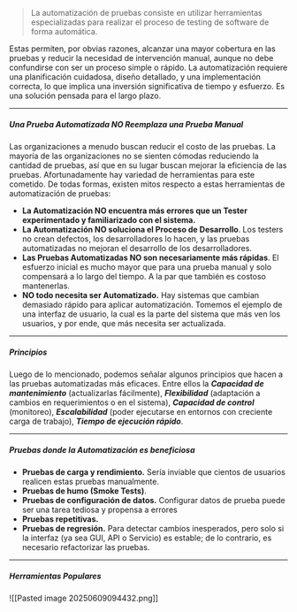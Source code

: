 > La automatización de pruebas consiste en utilizar herramientas especializadas para realizar el proceso de testing de software de forma automática.

Estas permiten, por obvias razones, alcanzar una mayor cobertura en las pruebas y reducir la necesidad de intervención manual, aunque no debe confundirse con ser un proceso simple o rápido.
La automatización requiere una planificación cuidadosa, diseño detallado, y una implementación correcta, lo que implica una inversión significativa de tiempo y esfuerzo. Es una solución pensada para el largo plazo.
****
##### ***Una Prueba Automatizada NO Reemplaza una Prueba Manual***
Las organizaciones a menudo buscan reducir el costo de las pruebas. La mayoría de las organizaciones no se sienten cómodas reduciendo la cantidad de pruebas, así que en su lugar buscan mejorar la eficiencia de las pruebas. Afortunadamente hay variedad de herramientas para este cometido. De todas formas, existen mitos respecto a estas herramientas de automatización de pruebas:
- **La Automatización NO encuentra más errores que un Tester experimentado y familiarizado con el sistema.** 
- **La Automatización NO soluciona el Proceso de Desarrollo**. Los testers no crean defectos, los desarrolladores lo hacen, y las pruebas automatizadas no mejoran el desarrollo de los desarrolladores.
- **Las Pruebas Automatizadas NO son necesariamente más rápidas**. El esfuerzo inicial es mucho mayor que para una prueba manual y solo compensará a lo largo del tiempo. A la par que también es costoso mantenerlas.
- **NO todo necesita ser Automatizado.** Hay sistemas que cambian demasiado rápido para aplicar automatización. Tomemos el ejemplo de una interfaz de usuario, la cual es la parte del sistema que más ven los usuarios, y por ende, que más necesita ser actualizada.
****
##### **Principios**
Luego de lo mencionado, podemos señalar algunos principios que hacen a las pruebas automatizadas más eficaces. Entre ellos la ***Capacidad de mantenimiento*** (actualizarlas fácilmente), ***Flexibilidad*** (adaptación a cambios en requerimientos o en el sistema), ***Capacidad de control*** (monitoreo), ***Escalabilidad*** (poder ejecutarse en entornos con creciente carga de trabajo), ***Tiempo de ejecución rápido***.
****
##### ****Pruebas donde la Automatización es beneficiosa****
- **Pruebas de carga y rendimiento.** Sería inviable que cientos de usuarios realicen estas pruebas manualmente.
- **Pruebas de humo (Smoke Tests)**. 
- **Pruebas de configuración de datos.** Configurar datos de prueba puede ser una tarea tediosa y propensa a errores
- **Pruebas repetitivas.** 
- **Pruebas de regresión.** Para detectar cambios inesperados, pero solo si la interfaz (ya sea GUI, API o Servicio) es estable; de lo contrario, es necesario refactorizar las pruebas.
****
##### **Herramientas Populares**
![[Pasted image 20250609094432.png]]
